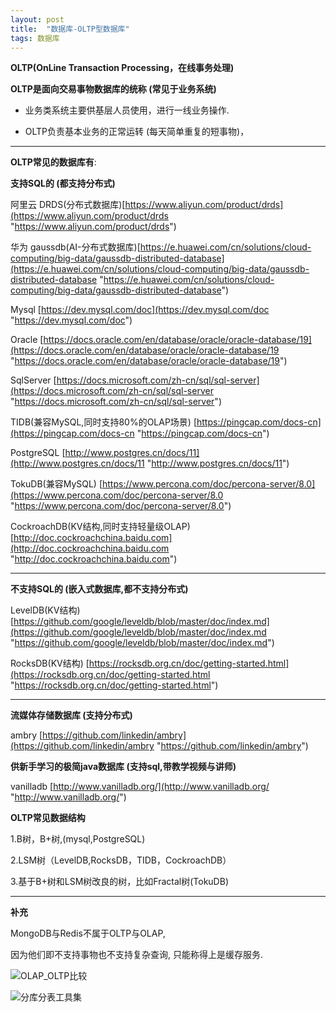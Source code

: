 ```yaml
---
layout: post
title:  "数据库-OLTP型数据库"
tags: 数据库
---
```


**OLTP(OnLine Transaction Processing，在线事务处理)**

**OLTP是面向交易事物数据库的统称 (常见于业务系统)**

- 业务类系统主要供基层人员使用，进行一线业务操作.

- OLTP负责基本业务的正常运转 (每天简单重复的短事物)，

 --- 
 
**OLTP常见的数据库有**:

**支持SQL的 (都支持分布式)**

阿里云 DRDS(分布式数据库)[https://www.aliyun.com/product/drds](https://www.aliyun.com/product/drds "https://www.aliyun.com/product/drds")

华为 gaussdb(AI-分布式数据库)[https://e.huawei.com/cn/solutions/cloud-computing/big-data/gaussdb-distributed-database](https://e.huawei.com/cn/solutions/cloud-computing/big-data/gaussdb-distributed-database "https://e.huawei.com/cn/solutions/cloud-computing/big-data/gaussdb-distributed-database")

Mysql  [https://dev.mysql.com/doc](https://dev.mysql.com/doc "https://dev.mysql.com/doc")

Oracle [https://docs.oracle.com/en/database/oracle/oracle-database/19](https://docs.oracle.com/en/database/oracle/oracle-database/19 "https://docs.oracle.com/en/database/oracle/oracle-database/19")

SqlServer [https://docs.microsoft.com/zh-cn/sql/sql-server](https://docs.microsoft.com/zh-cn/sql/sql-server "https://docs.microsoft.com/zh-cn/sql/sql-server")

TIDB(兼容MySQL,同时支持80%的OLAP场景)  [https://pingcap.com/docs-cn](https://pingcap.com/docs-cn "https://pingcap.com/docs-cn")

PostgreSQL [http://www.postgres.cn/docs/11](http://www.postgres.cn/docs/11 "http://www.postgres.cn/docs/11")

TokuDB(兼容MySQL) [https://www.percona.com/doc/percona-server/8.0](https://www.percona.com/doc/percona-server/8.0 "https://www.percona.com/doc/percona-server/8.0")

CockroachDB(KV结构,同时支持轻量级OLAP) [http://doc.cockroachchina.baidu.com](http://doc.cockroachchina.baidu.com "http://doc.cockroachchina.baidu.com")

 --- 

**不支持SQL的 (嵌入式数据库,都不支持分布式)** 

LevelDB(KV结构) [https://github.com/google/leveldb/blob/master/doc/index.md](https://github.com/google/leveldb/blob/master/doc/index.md "https://github.com/google/leveldb/blob/master/doc/index.md")

RocksDB(KV结构) [https://rocksdb.org.cn/doc/getting-started.html](https://rocksdb.org.cn/doc/getting-started.html "https://rocksdb.org.cn/doc/getting-started.html")

 --- 
 
**流媒体存储数据库 (支持分布式)** 

ambry [https://github.com/linkedin/ambry](https://github.com/linkedin/ambry "https://github.com/linkedin/ambry")


**供新手学习的极简java数据库 (支持sql,带教学视频与讲师)** 

vanilladb [http://www.vanilladb.org/](http://www.vanilladb.org/ "http://www.vanilladb.org/")


**OLTP常见数据结构**

1.B树，B+树,(mysql,PostgreSQL)

2.LSM树（LevelDB,RocksDB，TIDB，CockroachDB）

3.基于B+树和LSM树改良的树，比如Fractal树(TokuDB)

 ---
 
**补充**

MongoDB与Redis不属于OLTP与OLAP, 

因为他们即不支持事物也不支持复杂查询, 只能称得上是缓存服务.

![OLAP_OLTP比较](../../../images/postimg/OLAP_OLTP比较.jpg)

![分库分表工具集](../../../images/postimg/分库分表工具集.png)
